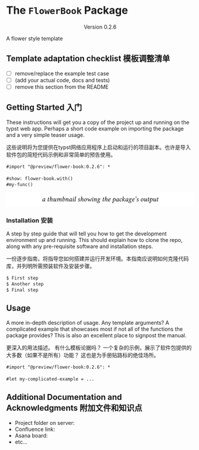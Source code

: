 # The `FlowerBook` Package
<div align="center">Version 0.2.6</div>

A flower style template

## Template adaptation checklist 模板调整清单

- [ ] remove/replace the example test case
- [ ] (add your actual code, docs and tests)
- [ ] remove this section from the README

## Getting Started 入门

These instructions will get you a copy of the project up and running on the typst web app. Perhaps a short code example on importing the package and a very simple teaser usage.

这些说明将为您提供在typst网络应用程序上启动和运行的项目副本。也许是导入软件包的简短代码示例和非常简单的预告使用。

```typ
#import "@preview/flower-book:0.2.6": *

#show: flower-book.with()
#my-func()
```

<picture>
  <source media="(prefers-color-scheme: dark)" srcset="./thumbnail-dark.svg">
  <img src="./thumbnail-light.svg">
</picture>

### Installation 安装

A step by step guide that will tell you how to get the development environment up and running. This should explain how to clone the repo, along with any pre-requisite software and installation steps.

一份逐步指南，将指导您如何搭建并运行开发环境。本指南应说明如何克隆代码库，并列明所需预装软件及安装步骤。

```shell
$ First step
$ Another step
$ Final step
```

## Usage

A more in-depth description of usage. Any template arguments? A complicated example that showcases most if not all of the functions the package provides? This is also an excellent place to signpost the manual.

更深入的用法描述。 有什么模板论据吗？ 一个复杂的示例，展示了软件包提供的大多数（如果不是所有）功能？ 这也是为手册贴路标的绝佳场所。

```typ
#import "@preview/flower-book:0.2.6": *

#let my-complicated-example = ...
```

## Additional Documentation and Acknowledgments 附加文件和知识点

* Project folder on server:
* Confluence link:
* Asana board:
* etc...
